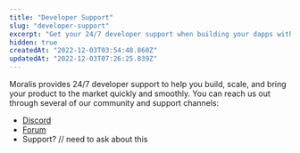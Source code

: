 ```yaml
---
title: "Developer Support"
slug: "developer-support"
excerpt: "Get your 24/7 developer support when building your dapps with Moralis."
hidden: true
createdAt: "2022-12-03T03:54:48.860Z"
updatedAt: "2022-12-03T07:26:25.839Z"
---
```

Moralis provides 24/7 developer support to help you build, scale, and bring your product to the market quickly and smoothly. You can reach us out through several of our community and support channels:

- [Discord](https://moralis.io/discord)
- [Forum](https://forum.moralis.io)
- Support? // need to ask about this